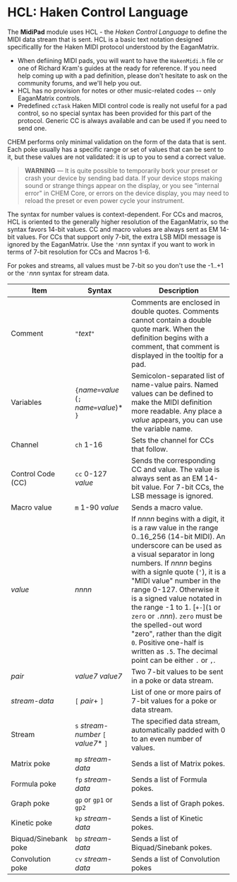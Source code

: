 # HCL: Haken Control Language

The **MidiPad** module uses HCL - the _Haken Control Language_ to define the MIDI data stream that is sent.
HCL is a basic text notation designed specificallly for the Haken MIDI protocol understood by the EaganMatrix.

- When defiining MIDI pads, you will want to have the `HakenMidi.h` file or one of Richard Kram's guides at the ready for reference.
  If you need help coming up with a pad definition, please don't hesitate to ask on the community forums, and we'll help you out.
- HCL has no provision for notes or other music-related codes -- only EaganMatrix controls.
- Predefined `ccTask` Haken MIDI control code is really not useful for a pad control, so no special syntax has been provided for this part of the protocol.
  Generic CC is always available and can be used if you need to send one.

CHEM performs only minimal validation on the form of the data that is sent.
Each poke usually has a specific range or set of values that can be sent to it, but these values are not validated: it is up to you to send a correct value.

> **WARNING** —
> It is quite possible to temporarily bork your preset or crash your device by sending bad data.
> If your device stops making sound or strange things appear on the display,
> or you see "internal error" in CHEM Core, or errors on the device display,
> you may need to reload the preset or even power cycle your instrument.

The syntax for number values is context-dependent.
For CCs and macros, HCL is oriented to the generally higher resolution of the EaganMatrix, so the syntax favors 14-bit values.
CC and macro values are always sent as EM 14-bit values.
For CCs that support only 7-bit, the extra LSB MIDI message is ignored by the EaganMatrix.
Use the `'`_nnn_ syntax if you want to work in terms of 7-bit resolution for CCs and Macros 1-6.

For pokes and streams, all values must be 7-bit so you don't use the -1..+1 or the `'`_nnn_ syntax for stream data.

| Item | Syntax | Description |
| -- | -- | -- |
| Comment | `"`_text_`"` | Comments are enclosed in double quotes. Comments cannot contain a double quote mark. When the definition begins with a comment, that comment is displayed in the tooltip for a pad. |
| Variables | `{`_name_`=`_value_ (`;` _name_`=`_value_)* `}` | Semicolon-separated list of name-value pairs. Named values can be defined to make the MIDI definition more readable. Any place a _value_ appears, you can use the variable name. |
| Channel | `ch` 1-16 | Sets the channel for CCs that follow. |
| Control Code (CC) | `cc` 0-127 _value_ | Sends the corresponding CC and value. The value is always sent as an EM 14-bit value. For 7-bit CCs, the LSB message is ignored. |
| Macro value |  `m` 1-90 _value_ | Sends a macro value. |
| _value_ | _nnnn_ | If _nnnn_ begins with a digit, it is a raw value in the range 0..16_256 (14-bit MIDI). An underscore can be used as a visual separator in long numbers. If _nnnn_ begins with a signle quote (`'`), it is a "MIDI value" number in the range 0-127. Otherwise it is a signed value notated in the range -1 to 1. [`+-`](`1` or `zero` or `.`_nnn_). `zero` must be the spelled-out word "zero", rather than the digit `0`. Positive one-half is written as `.5`. The decimal point can be either `.` or `,`. |
| _pair_ | _value7_ _value7_ | Two 7-bit values to be sent in a poke or data stream. |
| _stream-data_ | `[` _pair_+ `]` | List of one or more pairs of 7-bit values for a poke or data stream. |
| Stream | `s` _stream-number_ `[` _value7_* `]` | The specified data stream, automatically padded with 0 to an even number of values. |
| Matrix poke | `mp` _stream-data_ | Sends a list of Matrix pokes. |
| Formula poke | `fp` _stream-data_ | Sends a list of Formula pokes. |
| Graph poke | `gp` or `gp1` or `gp2` | Sends a list of Graph pokes. |
| Kinetic poke  | `kp` _stream-data_ | Sends a list of Kinetic pokes. |
| Biquad/Sinebank poke | `bp` _stream-data_ | Sends a list of Biquad/Sinebank pokes. |
| Convolution poke | `cv` _stream-data_ | Sends a list of Convolution pokes |
